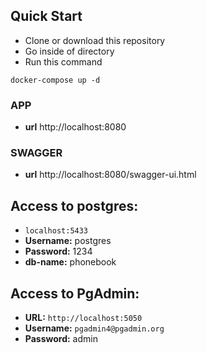 ## Quick Start
* Clone or download this repository
* Go inside of directory
* Run this command 

````ssh
docker-compose up -d
````

### APP
* **url** http://localhost:8080

### SWAGGER
* **url** http://localhost:8080/swagger-ui.html

## Access to postgres:
* `localhost:5433`
* **Username:** postgres 
* **Password:** 1234 
* **db-name:** phonebook 

## Access to PgAdmin:
* **URL:** `http://localhost:5050`
* **Username:** `pgadmin4@pgadmin.org`
* **Password:** admin 